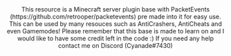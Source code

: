 <center> This resource is a Minecraft server plugin base with PacketEvents (https://github.com/retrooper/packetevents) pre made into it for easy use. This can be used by many resouces such as AntiCrashers, AntiCheats and even Gamemodes! Please remember that this base is made to learn on and I would like to have some credit left in the code :) If you need any help contact me on Discord (Cyanade#7430) </centre>
